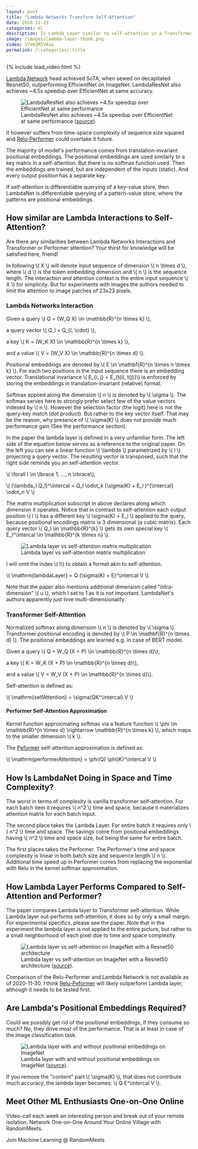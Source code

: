 ```yaml
---
layout: post
title: "Lambda Networks Transform Self-Attention"
date: 2020-11-29
categories: ml
description: Is Lambda Layer similar to self-attention in a Transformer? What gives LambdaNet its power? LambdaResNet beats EfficientNet but does it loose to Performer?
image: /images/lambda-layer-thumb.png
video: SYxm3R5VAsw
permalink: /:categories/:title
---
```


<script src="https://polyfill.io/v3/polyfill.min.js?features=es6"></script>
<script id="MathJax-script" async src="https://cdn.jsdelivr.net/npm/mathjax@3/es5/tex-mml-chtml.js"></script>

{% include load_video.html %}

[Lambda Network](https://openreview.net/forum?id=xTJEN-ggl1b) head achieved SoTA, when sewed on decapitated Resnet50, outperforming EfficientNet on ImageNet.
LambdaResNet also achieves ~4.5x speedup over EfficientNet at same accuracy.

<figure class="figure">
    <img
        class="figure-img img-fluid rounded"
        alt="LambdaResNet also achieves ~4.5x speedup over EfficientNet at same performance"
        src="/images/lambda-layer-faster-than-efficientNet.png">
    <figcaption class="figure-caption">
        LambdaResNet also achieves ~4.5x speedup over EfficientNet at same performance
        (<a href="https://openreview.net/forum?id=xTJEN-ggl1b">source</a>).
    </figcaption>
</figure>


It however suffers from time-space complexity of sequence size squared and [Relu-Performer](/ml/Performers-FAVOR+-Faster-Transformer-Attention) could overtake it future.

The majority of model's performance comes from translation-invariant positional embeddings.
The positional embeddings are used similarly to a key matrix in a self-attention.
But there is no softmax function used.
Then the embeddings are trained, but are independent of the inputs (static).
And every output position has a separate key.

If self-attention is differentiable querying of a key-value store,
then LambdaNet is differentiable querying of a pattern-value store,
where the patterns are positional embeddings.

## How similar are Lambda Interactions to Self-Attention?

Are there any similarities between Lambda Networks Interactions and Transformer or Performer attention?
Your thirst for knowledge will be satisfied here, friend!

In following \\( X \\) will denote input sequence of dimension \\( n \times d \\), where \\( d \\) is the token embedding dimension and \\( n \\) is the sequence length.
The interaction and attention context is the entire input sequence \\( X \\) for simplicity.
But for experiments with images the authors needed to limit the attention to image patches of 23x23 pixels.


### Lambda Networks Interaction

Given a query \\( Q = (W_Q X) \in \mathbb{R}^{n \times k} \\),

a query vector \\( Q_l =  Q_{l, \cdot} \\),

a key \\( K =  (W_K X) \in \mathbb{R}^{n \times k} \\),

and a value \\( V =  (W_V X) \in \mathbb{R}^{n \times d} \\).

Positional embeddings are denoted by \\( E \in \mathbf{R}^{n \times n \times k} \\).
For each two positions in the input sequence there is an embedding vector.
Translational invariance \\( E_{i, j} = E_{t(i), t(j)}\\) is enforced by storing the embeddings in translation-invariant (relative) format.

Softmax applied along the dimension \\( n \\) is denoted by \\( \sigma \\).
The softmax serves here to strongly prefer select few of the value vectors indexed by \\( n \\).
However the selection factor (the logit) here is not the query-key match (dot product).
But rather to the key vector itself.
That may be the reason, why presence of \\( \sigma(K) \\) does not provide much performance gain (See the performance section).

In the paper the lambda layer is defined in a very unfamiliar form.
The left side of the equation below serves as a reference to the original paper.
On the left you can see a linear function \\( \lambda \\) parametrized by \\( l \\) projecting a query vector.
The resulting vector is transposed, such that the right side reminds you an self-attention vector.

\\( \forall l \in \lbrace 1, ..., n \rbrace\\),

\\( (\lambda_l Q_l)^\intercal = Q_l \odot_k (\sigma(K) + E_l )^{\intercal} \odot_n V \\)

The matrix multiplication subscript in above declares along which dimension it operates.
Notice that in contrast to self-attention each output position \\( l \\) has a different key \\( \sigma(K) + E_l \\) applied to the query,
because positional encodings matrix is 3 dimensional (a cubic matrix).
Each query vector \\( Q_l \in \mathbb{R}^{k} \\) gets its own special key \\( E_l^\intercal \in \mathbb{R}^{k \times n} \\).


<figure class="figure">
    <img
        class="figure-img img-fluid rounded"
        alt="Lambda layer vs self-attention matrix multiplication"
        src="/images/lambda-layer-mult.png">
    <figcaption class="figure-caption">
        Lambda layer vs self-attention matrix multiplication
    </figcaption>
</figure>


I will omit the index \\( l\\) to obtain a format akin to self-attention.

\\( \mathrm{lambdaLayer} = Q (\sigma(K) + E)^\intercal V \\).

Note that the paper also mentions additional dimension called "intra-dimension" \\( u \\), which I set to 1 as it is not important.
LambdaNet's authors apparently just love multi-dimensionality.

### Transformer Self-Attention

Normalized softmax along dimension \\( n \\) is denoted by \\( \sigma \\).
Transformer positional encoding is denoted by \\( P \in \mathbf{R}^{n \times d} \\).
The positional embeddings are learned e.g. in case of BERT model.

Given a query
\\( Q = W_Q (X + P) \in \mathbb{R}^{n \times d}\\),

a key \\( K = W_K (X + P) \in \mathbb{R}^{n \times d}\\),

and a value \\( V = W_V (X + P) \in \mathbb{R}^{n \times d}\\).

Self-attention is defined as:

\\( \mathrm{selfAttention} = \sigma(QK^\intercal) V \\)


#### Performer Self-Attention Approximation

Kernel function approximating softmax via a feature function \\( \phi \in \mathbb{R}^{n \times d} \rightarrow \mathbb{R}^{n \times k} \\),
which maps to the smaller dimension \\( k \\).

The [Peformer](http://localhost:4000/ml/Performers-FAVOR+-Faster-Transformer-Attention) self-attention approximation is defined as:

\\( \mathrm{performerAttention} = \phi(Q) \phi(K)^\intercal V \\)


## How Is LambdaNet Doing in Space and Time Complexity?

The worst in terms of complexity is vanilla transformer self-attention.
For each batch item it requires \\( n^2 \\) time and space,
because it materializes attention matrix for each batch input.

The second place takes the Lambda Layer.
For entire batch it requires only \\( n^2 \\) time and space.
The savings come from positional embeddings having \\( n^2 \\) time and space size,
but being the same for entire batch.

The first places takes the Performer.
The Performer's time and space complexity is linear in both batch size and sequence length \\( n \\).
Additional time speed up in Performer comes from replacing the exponential with Relu in the kernel softmax approximation.


## How Lambda Layer Performs Compared to Self-Attention and Performer?

The paper compares Lambda layer to Transformer self-attention.
While Lambda layer out-performs self-attention, it does so by only a small margin.
For experimental specifics, please see the paper.
Note that in the experiment the lambda layer is not applied to the entire picture,
but rather to a small neighborhood of each pixel due to time and space complexity.

<figure class="figure">
    <img
        class="figure-img img-fluid rounded"
        alt="Lambda layer vs self-attention on ImageNet with a Resnet50 architecture"
        src="/images/lambda-layer-vs-self-attention.png">
    <figcaption class="figure-caption">
        Lambda layer vs self-attention on ImageNet with a Resnet50 architecture
        (<a href="https://openreview.net/forum?id=xTJEN-ggl1b">source</a>).
    </figcaption>
</figure>

Comparison of the Relu-Performer and Lambda Network is not available as of 2020-11-30.
I think [Relu-Peformer](http://localhost:4000/ml/Performers-FAVOR+-Faster-Transformer-Attention) will likely outperform Lambda layer, although it needs to be tested first.


## Are Lambda's Positional Embeddings Required?

Could we possibly get rid of the positional embeddings, if they consume so much?
No, they drive most of the performance. That is at least in case of the image classification task.

<figure class="figure">
    <img
        class="figure-img img-fluid rounded"
        alt="Lambda layer with and without positional embeddings on ImageNet"
        src="/images/lambda-layer-w-and-wo-positional-interactions.png">
    <figcaption class="figure-caption">
        Lambda layer with and without positional embeddings on ImageNet
        (<a href="https://openreview.net/forum?id=xTJEN-ggl1b">source</a>).
    </figcaption>
</figure>

If you remove the "content" part \\( \sigma(K) \\), that does not contribute much accuracy,
the lambda layer becomes: \\( Q E^\intercal V \\).


## Meet Other ML Enthusiasts One-on-One Online

Video-call each week an interesting person and break out of your remote isolation.
Network One-on-One Around Your Online Village with RandomMeets.

<a class="btn btn-info" style="text-decoration: none;" href="https://randommeets.com/invite/eyJncm91cF9pZCI6IjZhMzNkMTVjLTc0NjItNGFhMS1hNTc0LWM1NTUwMWQ4NWNkZiJ9.X76oug.2563ghpMTzbST9KPHerGeDqhXRY">
    Join Machine Learning @ RandomMeets
</a>
